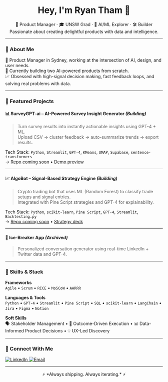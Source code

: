<h1 align="center">Hey, I'm Ryan Tham 👋</h1>
<p align="center">
  💼 Product Manager · 🎓 UNSW Grad · 🧠 AI/ML Explorer · 🛠️ Builder<br/>
  Passionate about creating delightful products with data and intelligence.
</p>

---

### 📌 About Me

🎯 Product Manager in Sydney, working at the intersection of AI, design, and user needs.  
🧠 Currently building two AI-powered products from scratch.  
📈 Obsessed with high-signal decision making, fast feedback loops, and solving real problems with data.

---

### 🚀 Featured Projects

#### 📊 SurveyGPT-ai – AI-Powered Survey Insight Generator *(Building)*  
> Turn survey results into instantly actionable insights using GPT-4 + ML.  
> Upload CSV → cluster feedback → auto-summarize trends → export results.

Tech Stack: `Python`, `Streamlit`, `GPT-4`, `KMeans`, `UMAP`, `Supabase`, `sentence-transformers`  
→ [Repo coming soon]() • [Demo preview]()

---

#### 📈 AlgoBot – Signal-Based Strategy Engine *(Building)*  
> Crypto trading bot that uses ML (Random Forest) to classify trade setups and signal entries.  
> Integrated with Pine Script strategies and GPT-4 for explainability.

Tech Stack: `Python`, `scikit-learn`, `Pine Script`, `GPT-4`, `Streamlit`, `Backtesting.py`  
→ [Repo coming soon]() • [Strategy deck]()

---

#### 🧊 Ice-Breaker App *(Archived)*  
> Personalized conversation generator using real-time LinkedIn + Twitter data and GPT-4.

---

### 🧰 Skills & Stack

**Frameworks**  
`Agile` • `Scrum` • `RICE` • `MoSCoW` • `AARRR`

**Languages & Tools**  
`Python` • `GPT-4` • `Streamlit` • `Pine Script` • `SQL` • `scikit-learn` • `LangChain` • `Jira` • `Figma` • `Notion`

**Soft Skills**  
🗣️ Stakeholder Management • 🎯 Outcome-Driven Execution • 📊 Data-Informed Product Decisions • 💡 UX-Led Discovery

---

### 🔗 Connect With Me

<p align="left">
  <a href="https://www.linkedin.com/in/ryan-tham-106882218" target="_blank">
    <img alt="LinkedIn" src="https://img.shields.io/badge/LinkedIn-blue?style=flat&logo=linkedin" />
  </a>
  <a href="mailto:ryantham123@gmail.com">
    <img alt="Email" src="https://img.shields.io/badge/Email-%23D14836?style=flat&logo=gmail&logoColor=white" />
  </a>
</p>

---

<p align="center">
  ⚡️ *Always shipping. Always iterating.* ⚡️
</p>
